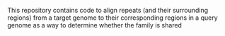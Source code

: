 This repository contains code to align repeats (and their surrounding regions) from a target genome to their corresponding regions in a query genome as a way to determine whether the family is shared 
